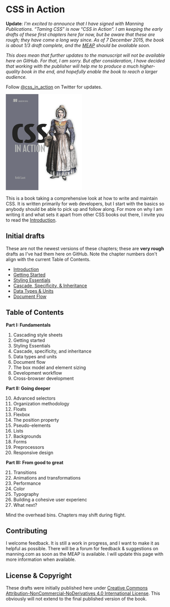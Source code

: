 # CSS in Action

 **Update**: *I'm excited to announce that I have signed with Manning Publications. “Taming CSS” is now “CSS in Action”. I am keeping the early drafts of these first chapters here for now, but be aware that these are rough; they have come a long way since. As of 7 December 2015, the book is about 1/3 draft complete, and the [MEAP](https://www.manning.com/meap-catalog) should be available soon.*

 *This does mean that further updates to the manuscript will not be available here on GitHub. For that, I am sorry. But after consideration, I have decided that working with the publisher will help me to produce a much higher-quality book in the end, and hopefully enable the book to reach a larger audience.*

 Follow [@css_in_action](http://twitter.com/css_in_action) on Twitter for updates.

<img src="cover.png" height="300"/>

 This is a book taking a comprehensive look at how to write and maintain CSS.  It is written primarily for web developers, but I start with the basics so anybody should be able to pick up and follow along. For more on why I am writing it and what sets it apart from other CSS books out there, I invite you to read the [Introduction](introduction.md).

## Initial drafts
These are not the newest versions of these chapters; these are **very rough** drafts as I've had them here on GitHub. Note the chapter numbers don't align with the current Table of Contents.

* [Introduction](introduction.md)
* [Getting Started](Crawling/chapter1.md)
* [Styling Essentials](Crawling/chapter2.md)
* [Cascade, Specificity, & Inheritance](Crawling/chapter3.md)
* [Data Types & Units](Crawling/chapter4.md)
* [Document Flow](Crawling/chapter5.md)

## Table of Contents
**Part I: Fundamentals**
<ol>
  <li>Cascading style sheets</li>
  <li>Getting started</li>
  <li>Styling Essentials</li>
  <li>Cascade, specificity, and inheritance</li>
  <li>Data types and units</li>
  <li>Document flow</li>
  <li>The box model and element sizing</li>
  <li>Development workflow</li>
  <li>Cross-browser development</li>
</ol>

**Part II: Going deeper**
<ol start="10">
  <li>Advanced selectors</li>
  <li>Organization methodology</li>
  <li>Floats</li>
  <li>Flexbox</li>
  <li>The position property</li>
  <li>Pseudo-elements</li>
  <li>Lists</li>
  <li>Backgrounds</li>
  <li>Forms</li>
  <li>Preprocessors</li>
  <li>Responsive design</li>
</ol>

**Part III: From good to great**
<ol start="21">
  <li>Transitions</li>
  <li>Animations and transformations</li>
  <li>Performance</li>
  <li>Color</li>
  <li>Typography</li>
  <li>Building a cohesive user experienc</li>
  <li>What next?</li>
</ol>

Mind the overhead bins.  Chapters may shift during flight.

## Contributing

I welcome feedback. It is still a work in progress, and I want to make it as helpful as possible. There will be a forum for feedback & suggestions on manning.com as soon as the MEAP is available. I will update this page with more information when available.

## License & Copyright

These drafts were initially published here under <a rel="license" href="http://creativecommons.org/licenses/by-nc-nd/4.0/">Creative Commons Attribution-NonCommercial-NoDerivatives 4.0 International License</a>. This obviously will not extend to the final published version of the book.
